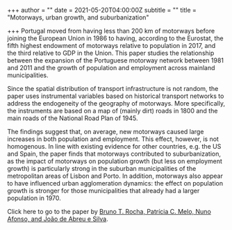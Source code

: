 +++
author = ""
date = 2021-05-20T04:00:00Z
subtitle = ""
title = "Motorways, urban growth, and suburbanization"

+++
Portugal moved from having less than 200 km of motorways before joining the European Union in 1986 to having, according to the Eurostat, the fifth highest endowment of motorways relative to population in 2017, and the third relative to GDP in the Union. This paper studies the relationship between the expansion of the Portuguese motorway network between 1981 and 2011 and the growth of population and employment across mainland municipalities.

Since the spatial distribution of transport infrastructure is not random, the paper uses instrumental variables based on historical transport networks to address the endogeneity of the geography of motorways. More specifically, the instruments are based on a map of (mainly dirt) roads in 1800 and the main roads of the National Road Plan of 1945.

The findings suggest that, on average, new motorways caused large increases in both population and employment. This effect, however, is not homogenous. In line with existing evidence for other countries, e.g. the US and Spain, the paper finds that motorways contributed to suburbanization, as the impact of motorways on population growth (but less on employment growth) is particularly strong in the suburban municipalities of the metropolitan areas of Lisbon and Porto. In addition, motorways also appear to have influenced urban agglomeration dynamics: the effect on population growth is stronger for those municipalities that already had a larger population in 1970.

Click here to go to the paper by [Bruno T. Rocha, Patrícia C. Melo, Nuno Afonso, and João de Abreu e Silva](https://ideas.repec.org/p/ise/remwps/wp01742021.html).